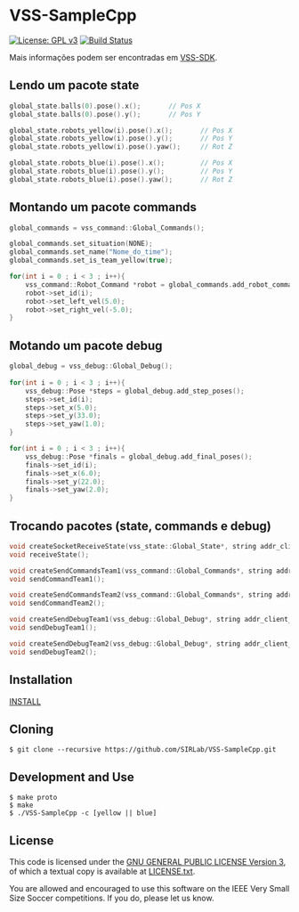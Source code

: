 VSS-SampleCpp
=============
[![License: GPL v3](https://img.shields.io/badge/License-GPL%20v3-blue.svg)][gpl3]
[![Build Status](https://travis-ci.org/SIRLab/VSS-SampleCpp.svg?branch=master)][travis]

Mais informações podem ser encontradas em [VSS-SDK][vss-sdk].

## Lendo um pacote state

```cpp
global_state.balls(0).pose().x();       // Pos X
global_state.balls(0).pose().y();       // Pos Y

global_state.robots_yellow(i).pose().x();       // Pos X
global_state.robots_yellow(i).pose().y();       // Pos Y
global_state.robots_yellow(i).pose().yaw();     // Rot Z

global_state.robots_blue(i).pose().x();         // Pos X
global_state.robots_blue(i).pose().y();         // Pos Y
global_state.robots_blue(i).pose().yaw();       // Rot Z
```

## Montando um pacote commands

```cpp
global_commands = vss_command::Global_Commands();

global_commands.set_situation(NONE);
global_commands.set_name("Nome_do_time");
global_commands.set_is_team_yellow(true);

for(int i = 0 ; i < 3 ; i++){
    vss_command::Robot_Command *robot = global_commands.add_robot_commands();
    robot->set_id(i);
    robot->set_left_vel(5.0);
    robot->set_right_vel(-5.0);
}
```

## Motando um pacote debug

```cpp
global_debug = vss_debug::Global_Debug();
	
for(int i = 0 ; i < 3 ; i++){
    vss_debug::Pose *steps = global_debug.add_step_poses();
    steps->set_id(i);
    steps->set_x(5.0);
    steps->set_y(33.0);
    steps->set_yaw(1.0);
}

for(int i = 0 ; i < 3 ; i++){
    vss_debug::Pose *finals = global_debug.add_final_poses();
    finals->set_id(i);
    finals->set_x(6.0);
    finals->set_y(22.0);
    finals->set_yaw(2.0);
}
```

## Trocando pacotes (state, commands e debug)

```cpp
void createSocketReceiveState(vss_state::Global_State*, string addr_client_multicast = "tcp://localhost:5555");
void receiveState();

void createSendCommandsTeam1(vss_command::Global_Commands*, string addr_client_simulator_team1 = "tcp://localhost:5556");
void sendCommandTeam1();

void createSendCommandsTeam2(vss_command::Global_Commands*, string addr_client_simulator_team2 = "tcp://localhost:5557");
void sendCommandTeam2();

void createSendDebugTeam1(vss_debug::Global_Debug*, string addr_client_debug_team1 = "tcp://localhost:5558");
void sendDebugTeam1();

void createSendDebugTeam2(vss_debug::Global_Debug*, string addr_client_debug_team2 = "tcp://localhost:5559");
void sendDebugTeam2();
```

Installation
------------
[INSTALL][install]

Cloning
-------
```
$ git clone --recursive https://github.com/SIRLab/VSS-SampleCpp.git
```

Development and Use
-------------------

```
$ make proto
$ make 
$ ./VSS-SampleCpp -c [yellow || blue]
```

License
-------

This code is licensed under the [GNU GENERAL PUBLIC LICENSE Version 3][gpl3], of which a textual copy is available at [LICENSE.txt](LICENSE.txt).

You are allowed and encouraged to use this software on the IEEE Very Small Size Soccer competitions.  If you do, please let us know.

[gpl3]: http://www.gnu.org/licenses/gpl-3.0/
[travis]: https://travis-ci.org/SIRLab/VSS-SampleRust
[install]: https://github.com/SIRLab/VSS-SampleCppy/blob/master/INSTALL.md
[vss-sdk]: http://sirlab.github.io/VSS-SDK